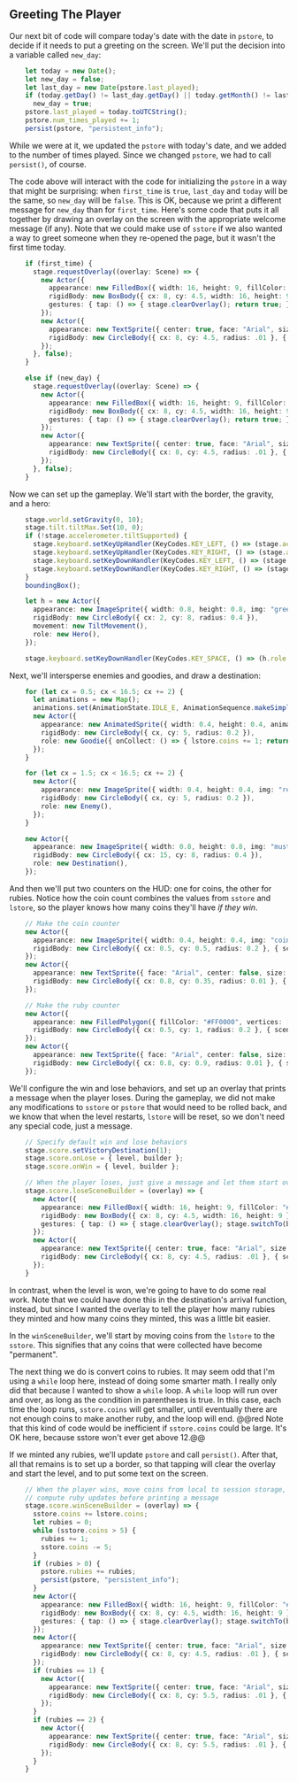 ## Greeting The Player

Our next bit of code will compare today's date with the date in `pstore`, to
decide if it needs to put a greeting on the screen.  We'll put the decision into
a variable called `new_day`:

```typescript
    let today = new Date();
    let new_day = false;
    let last_day = new Date(pstore.last_played);
    if (today.getDay() != last_day.getDay() || today.getMonth() != last_day.getMonth() || today.getFullYear() != last_day.getFullYear())
      new_day = true;
    pstore.last_played = today.toUTCString();
    pstore.num_times_played += 1;
    persist(pstore, "persistent_info");
```

While we were at it, we updated the `pstore` with today's date, and we added to
the number of times played.  Since we changed `pstore`, we had to call
`persist()`, of course.

The code above will interact with the code for initializing the `pstore` in a
way that might be surprising: when `first_time` is `true`, `last_day` and
`today` will be the same, so `new_day` will be `false`.  This is OK, because we
print a different message for `new_day` than for `first_time`.  Here's some code
that puts it all together by drawing an overlay on the screen with the
appropriate welcome message (if any).  Note that we could make use of `sstore`
if we also wanted a way to greet someone when they re-opened the page, but it
wasn't the first time today.

```typescript
    if (first_time) {
      stage.requestOverlay((overlay: Scene) => {
        new Actor({
          appearance: new FilledBox({ width: 16, height: 9, fillColor: "#000000" }),
          rigidBody: new BoxBody({ cx: 8, cy: 4.5, width: 16, height: 9 }, { scene: overlay }),
          gestures: { tap: () => { stage.clearOverlay(); return true; } }
        });
        new Actor({
          appearance: new TextSprite({ center: true, face: "Arial", size: 32, color: "#FFFFFF" }, "Welcome!"),
          rigidBody: new CircleBody({ cx: 8, cy: 4.5, radius: .01 }, { scene: overlay }),
        });
      }, false);
    }

    else if (new_day) {
      stage.requestOverlay((overlay: Scene) => {
        new Actor({
          appearance: new FilledBox({ width: 16, height: 9, fillColor: "#000000" }),
          rigidBody: new BoxBody({ cx: 8, cy: 4.5, width: 16, height: 9 }, { scene: overlay }),
          gestures: { tap: () => { stage.clearOverlay(); return true; } }
        });
        new Actor({
          appearance: new TextSprite({ center: true, face: "Arial", size: 32, color: "#FFFFFF" }, "Welcome Back!"),
          rigidBody: new CircleBody({ cx: 8, cy: 4.5, radius: .01 }, { scene: overlay }),
        });
      }, false);
    }
```

Now we can set up the gameplay.  We'll start with the border, the gravity, and a
hero:

```typescript
    stage.world.setGravity(0, 10);
    stage.tilt.tiltMax.Set(10, 0);
    if (!stage.accelerometer.tiltSupported) {
      stage.keyboard.setKeyUpHandler(KeyCodes.KEY_LEFT, () => (stage.accelerometer.accel.x = 0));
      stage.keyboard.setKeyUpHandler(KeyCodes.KEY_RIGHT, () => (stage.accelerometer.accel.x = 0));
      stage.keyboard.setKeyDownHandler(KeyCodes.KEY_LEFT, () => (stage.accelerometer.accel.x = -5));
      stage.keyboard.setKeyDownHandler(KeyCodes.KEY_RIGHT, () => (stage.accelerometer.accel.x = 5));
    }
    boundingBox();

    let h = new Actor({
      appearance: new ImageSprite({ width: 0.8, height: 0.8, img: "green_ball.png" }),
      rigidBody: new CircleBody({ cx: 2, cy: 8, radius: 0.4 }),
      movement: new TiltMovement(),
      role: new Hero(),
    });

    stage.keyboard.setKeyDownHandler(KeyCodes.KEY_SPACE, () => (h.role as Hero).jump(0, -10));
```

Next, we'll intersperse enemies and goodies, and draw a destination:

```typescript
    for (let cx = 0.5; cx < 16.5; cx += 2) {
      let animations = new Map();
      animations.set(AnimationState.IDLE_E, AnimationSequence.makeSimple({ timePerFrame: 75, repeat: true, images: ["coin0.png", "coin1.png", "coin2.png", "coin3.png", "coin4.png", "coin5.png", "coin6.png", "coin7.png"] }))
      new Actor({
        appearance: new AnimatedSprite({ width: 0.4, height: 0.4, animations }),
        rigidBody: new CircleBody({ cx, cy: 5, radius: 0.2 }),
        role: new Goodie({ onCollect: () => { lstore.coins += 1; return true; } }),
      });
    }

    for (let cx = 1.5; cx < 16.5; cx += 2) {
      new Actor({
        appearance: new ImageSprite({ width: 0.4, height: 0.4, img: "red_ball.png" }),
        rigidBody: new CircleBody({ cx, cy: 5, radius: 0.2 }),
        role: new Enemy(),
      });
    }

    new Actor({
      appearance: new ImageSprite({ width: 0.8, height: 0.8, img: "mustard_ball.png" }),
      rigidBody: new CircleBody({ cx: 15, cy: 8, radius: 0.4 }),
      role: new Destination(),
    });
```

And then we'll put two counters on the HUD: one for coins, the other for rubies.
Notice how the coin count combines the values from `sstore` and `lstore`, so the
player knows how many coins they'll have *if they win*.

```typescript
    // Make the coin counter
    new Actor({
      appearance: new ImageSprite({ width: 0.4, height: 0.4, img: "coin0.png" }),
      rigidBody: new CircleBody({ cx: 0.5, cy: 0.5, radius: 0.2 }, { scene: stage.hud })
    });
    new Actor({
      appearance: new TextSprite({ face: "Arial", center: false, size: 24, color: "#000000" }, () => "x " + (lstore.coins + sstore.coins)),
      rigidBody: new CircleBody({ cx: 0.8, cy: 0.35, radius: 0.01 }, { scene: stage.hud })
    });

    // Make the ruby counter
    new Actor({
      appearance: new FilledPolygon({ fillColor: "#FF0000", vertices: [-.1, 0, 0, -.2, .1, 0, 0, .2] }),
      rigidBody: new CircleBody({ cx: 0.5, cy: 1, radius: 0.2 }, { scene: stage.hud })
    });
    new Actor({
      appearance: new TextSprite({ face: "Arial", center: false, size: 24, color: "#000000" }, () => "x " + (pstore.rubies)),
      rigidBody: new CircleBody({ cx: 0.8, cy: 0.9, radius: 0.01 }, { scene: stage.hud })
    });
```

We'll configure the win and lose behaviors, and set up an overlay that prints a
message when the player loses.  During the gameplay, we did not make any
modifications to `sstore` or `pstore` that would need to be rolled back, and we
know that when the level restarts, `lstore` will be reset, so we don't need any
special code, just a message.

```typescript
    // Specify default win and lose behaviors
    stage.score.setVictoryDestination(1);
    stage.score.onLose = { level, builder };
    stage.score.onWin = { level, builder };

    // When the player loses, just give a message and let them start over
    stage.score.loseSceneBuilder = (overlay) => {
      new Actor({
        appearance: new FilledBox({ width: 16, height: 9, fillColor: "#000000" }),
        rigidBody: new BoxBody({ cx: 8, cy: 4.5, width: 16, height: 9 }, { scene: overlay }),
        gestures: { tap: () => { stage.clearOverlay(); stage.switchTo(builder, level); return true; } }
      });
      new Actor({
        appearance: new TextSprite({ center: true, face: "Arial", size: 32, color: "#FFFFFF" }, "Try Again"),
        rigidBody: new CircleBody({ cx: 8, cy: 4.5, radius: .01 }, { scene: overlay }),
      });
    }
```

In contrast, when the level is won, we're going to have to do some real work.
Note that we could have done this in the destination's arrival function,
instead, but since I wanted the overlay to tell the player how many rubies they
minted and how many coins they minted, this was a little bit easier.

In the `winSceneBuilder`, we'll start by moving coins from the `lstore` to the
`sstore`.  This signifies that any coins that were collected have become
"permanent".

The next thing we do is convert coins to rubies.  It may seem odd that I'm using
a `while` loop here, instead of doing some smarter math.  I really only did that
because I wanted to show a `while` loop.  A `while` loop will run over and over,
as long as the condition in parentheses is true.  In this case, each time the
loop runs, `sstore.coins` will get smaller, until eventually there are not
enough coins to make another ruby, and the loop will end.  @@red Note that this
kind of code would be inefficient if `sstore.coins` could be large.  It's OK
here, because sstore won't ever get above 12.@@

If we minted any rubies, we'll update `pstore` and call `persist()`.  After
that, all that remains is to set up a border, so that tapping will clear the
overlay and start the level, and to put some text on the screen.

```typescript
    // When the player wins, move coins from local to session storage, and then
    // compute ruby updates before printing a message
    stage.score.winSceneBuilder = (overlay) => {
      sstore.coins += lstore.coins;
      let rubies = 0;
      while (sstore.coins > 5) {
        rubies += 1;
        sstore.coins -= 5;
      }
      if (rubies > 0) {
        pstore.rubies += rubies;
        persist(pstore, "persistent_info");
      }
      new Actor({
        appearance: new FilledBox({ width: 16, height: 9, fillColor: "#000000" }),
        rigidBody: new BoxBody({ cx: 8, cy: 4.5, width: 16, height: 9 }, { scene: overlay }),
        gestures: { tap: () => { stage.clearOverlay(); stage.switchTo(builder, level); return true; } }
      });
      new Actor({
        appearance: new TextSprite({ center: true, face: "Arial", size: 32, color: "#FFFFFF" }, "Good Job"),
        rigidBody: new CircleBody({ cx: 8, cy: 4.5, radius: .01 }, { scene: overlay }),
      });
      if (rubies == 1) {
        new Actor({
          appearance: new TextSprite({ center: true, face: "Arial", size: 32, color: "#FFFFFF" }, "You earned 1 ruby"),
          rigidBody: new CircleBody({ cx: 8, cy: 5.5, radius: .01 }, { scene: overlay }),
        });
      }
      if (rubies == 2) {
        new Actor({
          appearance: new TextSprite({ center: true, face: "Arial", size: 32, color: "#FFFFFF" }, "You earned 2 rubies"),
          rigidBody: new CircleBody({ cx: 8, cy: 5.5, radius: .01 }, { scene: overlay }),
        });
      }
    }
```
